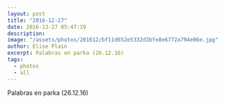 ```yaml
---
layout: post
title: "2016-12-27"
date: 2016-12-27 05:47:19
description: 
image: "/assets/photos/201612/bf11d652e5332d3bfe8e6772a794e06e.jpg"
author: Elise Plain
excerpt: Palabras en parka (26.12.16)
tags: 
  - photos
  - all
---
```


Palabras en parka (26.12.16)
<p></p>

